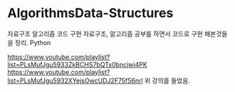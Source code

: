 # AlgorithmsData-Structures
자료구조 알고리즘 코드 구현
자료구조, 알고리즘 공부를 하면서 코드로 구현 해본것들을 정리.
Python

https://www.youtube.com/playlist?list=PLsMufJgu5933ZkBCHS7bQTx0bncjwi4PK
https://www.youtube.com/playlist?list=PLsMufJgu5932XYejsOwcUDJ2F75f56nrl
위 강의를 들었음.
